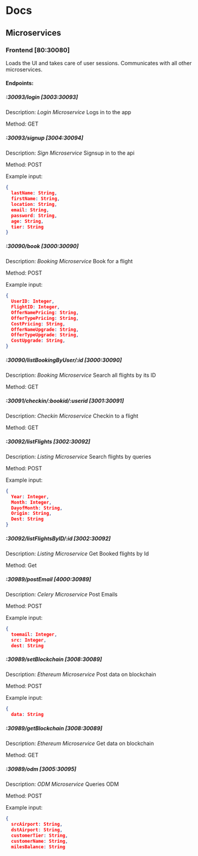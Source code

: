 # Docs

## Microservices

### Frontend [80:30080]

Loads the UI and takes care of user sessions. Communicates with all other microservices.

#### Endpoints:

##### :30093/login [3003:30093]

Description: *Login Microservice* Logs in to the app

Method: GET

##### :30093/signup [3004:30094]

Description: *Sign Microservice* Signsup in to the api

Method: POST

Example input:

```JSON
{
  lastName: String,
  firstName: String,
  location: String,
  email: String,
  password: String,
  age: String,
  tier: String
}
```

##### :30090/book [3000:30090]

Description: *Booking Microservice* Book for a flight

Method: POST

Example input:

```JSON
{
  UserID: Integer,
  FlightID: Integer,
  OfferNamePricing: String,
  OfferTypePricing: String,
  CostPricing: String,
  OfferNameUpgrade: String,
  OfferTypeUpgrade: String,
  CostUpgrade: String,
}
```

##### :30090/listBookingByUser/:id [3000:30090]

Description: *Booking Microservice* Search all flights by its ID

Method: GET

##### :30091/checkin/:bookid/:userid [3001:30091]

Description: *Checkin Microservice* Checkin to a flight

Method: GET


##### :30092/listFlights [3002:30092]

Description: *Listing Microservice* Search flights by queries

Method: POST

Example input:

```JSON
{
  Year: Integer,
  Month: Integer,
  DayofMonth: String,
  Origin: String,
  Dest: String
}
```

##### :30092/listFlightsByID/:id [3002:30092]

Description: *Listing Microservice* Get Booked flights by Id

Method: Get

##### :30989/postEmail [4000:30989]

Description: *Celery Microservice* Post Emails

Method: POST

Example input:

```JSON
{
  toemail: Integer,
  src: Integer,
  dest: String
```

##### :30989/setBlockchain [3008:30089]

Description: *Ethereum Microservice* Post data on blockchain

Method: POST

Example input:

```JSON
{
  data: String
```

##### :30989/getBlockchain [3008:30089]

Description: *Ethereum Microservice* Get data on blockchain

Method: GET

##### :30989/odm [3005:30095]

Description: *ODM Microservice* Queries ODM

Method: POST

Example input:

```JSON
{
  srcAirport: String,
  dstAirport: String,
  customerTier: String,
  customerName: String,
  milesBalance: String
```

